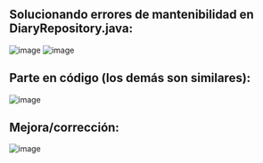 ## Solucionando errores de mantenibilidad en DiaryRepository.java:
![image](https://github.com/Berly01/java-jsp-diary/assets/104087488/5ea718d3-533d-415a-8183-32cca72124b5)
![image](https://github.com/Berly01/java-jsp-diary/assets/104087488/a3ff4998-995d-4112-8de3-bb0031d4b936)

## Parte en código (los demás son similares):

![image](https://github.com/Berly01/java-jsp-diary/assets/104087488/483dc154-6601-4dca-b9d3-a94edc5c6611)

## Mejora/corrección:
![image](https://github.com/Berly01/java-jsp-diary/assets/104087488/a8d5ce04-819a-44b7-87c1-119d4b3eb0ea)
